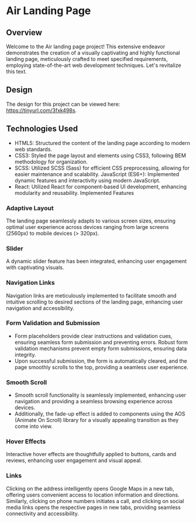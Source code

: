 # Air Landing Page

## Overview

Welcome to the Air landing page project! This extensive endeavor demonstrates the creation of a visually captivating and highly functional landing page, meticulously crafted to meet specified requirements, employing state-of-the-art web development techniques. Let's revitalize this text.

## Design
The design for this project can be viewed here: https://tinyurl.com/3fxk498s.

## Technologies Used

- HTML5: Structured the content of the landing page according to modern web standards.
- CSS3: Styled the page layout and elements using CSS3, following BEM methodology for organization.
- SCSS: Utilized SCSS (Sass) for efficient CSS preprocessing, allowing for easier maintenance and scalability.
JavaScript (ES6+): Implemented dynamic features and interactivity using modern JavaScript.
- React: Utilized React for component-based UI development, enhancing modularity and reusability.
Implemented Features

### Adaptive Layout
The landing page seamlessly adapts to various screen sizes, ensuring optimal user experience across devices ranging from large screens (2560px) to mobile devices (> 320px).

### Slider
A dynamic slider feature has been integrated, enhancing user engagement with captivating visuals.

### Navigation Links
Navigation links are meticulously implemented to facilitate smooth and intuitive scrolling to desired sections of the landing page, enhancing user navigation and accessibility.

### Form Validation and Submission
- Form placeholders provide clear instructions and validation cues, ensuring seamless form submission and preventing errors.
Robust form validation mechanisms prevent empty form submissions, ensuring data integrity.
- Upon successful submission, the form is automatically cleared, and the page smoothly scrolls to the top, providing a seamless user experience.

### Smooth Scroll
- Smooth scroll functionality is seamlessly implemented, enhancing user navigation and providing a seamless browsing experience across devices.
- Additionally, the fade-up effect is added to components using the AOS (Animate On Scroll) library for a visually appealing transition as they come into view.

### Hover Effects
Interactive hover effects are thoughtfully applied to buttons, cards and reviews, enhancing user engagement and visual appeal.

### Links
Clicking on the address intelligently opens Google Maps in a new tab, offering users convenient access to location information and directions. Similarly, clicking on phone numbers initiates a call, and clicking on social media links opens the respective pages in new tabs, providing seamless connectivity and accessibility.

